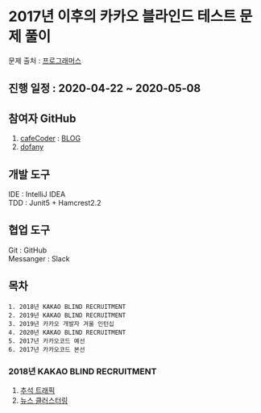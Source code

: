 # 2017년 이후의 카카오 블라인드 테스트 문제 풀이  
문제 출처 : [프로그래머스](https://programmers.co.kr/learn/challenges)  
  
## 진행 일정 : 2020-04-22 ~ 2020-05-08  

## 참여자 GitHub  
1. [cafeCoder](https://github.com/hwk0911)  :  [BLOG](https://cafecoder.tistory.com)
2. [dofany](https://github.com/dofany)  

## 개발 도구  
IDE : IntelliJ IDEA    
TDD : Junit5 + Hamcrest2.2  

## 협업 도구  
Git       : GitHub  
Messanger : Slack

## 목차 
    1. 2018년 KAKAO BLIND RECRUITMENT  
    2. 2019년 KAKAO BLIND RECRUITMENT  
    3. 2019년 카카오 개발자 겨울 인턴십  
    4. 2020년 KAKAO BLIND RECRUITMENT
    5. 2017년 카카오코드 예선 
    6. 2017년 카카오코드 본선  


### 2018년 KAKAO BLIND RECRUITMENT   
  1. [추석 트래픽](https://programmers.co.kr/learn/courses/30/lessons/17676)  
  2. [뉴스 클러스터링](https://programmers.co.kr/learn/courses/30/lessons/17677)  
